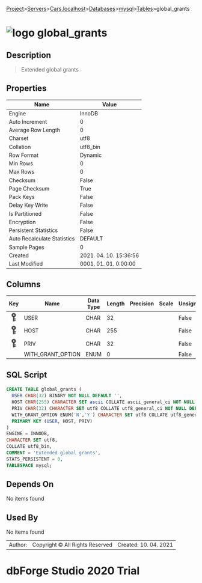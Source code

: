 [Project](../../../../../startpage.md)>[Servers](../../../../Servers.md)>[Cars.localhost](../../../Cars.localhost.md)>[Databases](../../Databases.md)>[mysql](../mysql.md)>[Tables](Tables.md)>global_grants


# ![logo](../../../../../Images/table64.svg) global_grants

## <a name="#Description"></a>Description
> Extended global grants
## <a name="#Properties"></a>Properties
|Name|Value|
|---|---|
|Engine|InnoDB|
|Auto Increment|0|
|Average Row Length|0|
|Charset|utf8|
|Collation|utf8_bin|
|Row Format|Dynamic|
|Min Rows|0|
|Max Rows|0|
|Checksum|False|
|Page Checksum|True|
|Pack Keys|False|
|Delay Key Write|False|
|Is Partitioned|False|
|Encryption|False|
|Persistent Statistics|False|
|Auto Recalculate Statistics|DEFAULT|
|Sample Pages|0|
|Created|2021. 04. 10. 15:36:56|
|Last Modified|0001. 01. 01. 0:00:00|


## <a name="#Columns"></a>Columns
|Key|Name|Data Type|Length|Precision|Scale|Unsigned|Zerofill|Binary|Not Null|Auto Increment|Default|Virtual|Description|
|:---:|---|---|---|---|---|---|---|---|---|---|---|---|---|
|[![Primary Key ](../../../../../Images/primarykey.svg)](#Indexes)|USER|CHAR|32|||False|False|True|True|False|''|False||
|[![Primary Key ](../../../../../Images/primarykey.svg)](#Indexes)|HOST|CHAR|255|||False|False|False|True|False|''|False||
|[![Primary Key ](../../../../../Images/primarykey.svg)](#Indexes)|PRIV|CHAR|32|||False|False|False|True|False|''|False||
||WITH_GRANT_OPTION|ENUM|0|||False|False|False|True|False|'N'|False||

## <a name="#SqlScript"></a>SQL Script
```SQL
CREATE TABLE global_grants (
  USER CHAR(32) BINARY NOT NULL DEFAULT '',
  HOST CHAR(255) CHARACTER SET ascii COLLATE ascii_general_ci NOT NULL DEFAULT '',
  PRIV CHAR(32) CHARACTER SET utf8 COLLATE utf8_general_ci NOT NULL DEFAULT '',
  WITH_GRANT_OPTION ENUM('N','Y') CHARACTER SET utf8 COLLATE utf8_general_ci NOT NULL DEFAULT 'N',
  PRIMARY KEY (USER, HOST, PRIV)
)
ENGINE = INNODB,
CHARACTER SET utf8,
COLLATE utf8_bin,
COMMENT = 'Extended global grants',
STATS_PERSISTENT = 0,
TABLESPACE mysql;
```

## <a name="#DependsOn"></a>Depends On
No items found

## <a name="#UsedBy"></a>Used By
No items found

||||
|---|---|---|
|Author: |Copyright © All Rights Reserved|Created: 10. 04. 2021|
# dbForge Studio 2020 Trial